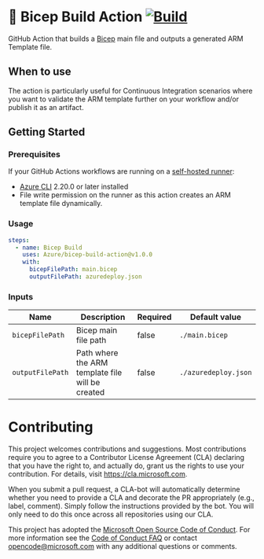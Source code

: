 # 💪 Bicep Build Action [![Build](https://github.com/Azure/bicep-build-action/actions/workflows/ci.yml/badge.svg)](https://github.com/Azure/bicep-build-action/actions/workflows/ci.yml)

GitHub Action that builds a [Bicep](https://docs.microsoft.com/EN-US/azure/azure-resource-manager/bicep/overview) main file and outputs a generated ARM Template file.

## When to use

The action is particularly useful for Continuous Integration scenarios where you want to validate the ARM template further on your workflow and/or publish it as an artifact.

## Getting Started

### Prerequisites

If your GitHub Actions workflows are running on a [self-hosted runner](https://docs.github.com/en/actions/hosting-your-own-runners/about-self-hosted-runners):

- [Azure CLI](https://docs.microsoft.com/en-us/azure/azure-resource-manager/bicep/install#azure-cli) 2.20.0 or later installed
- File write permission on the runner as this action creates an ARM template file dynamically.

### Usage

```yml
steps:
  - name: Bicep Build
    uses: Azure/bicep-build-action@v1.0.0
    with:
      bicepFilePath: main.bicep
      outputFilePath: azuredeploy.json
```

### Inputs

| Name | Description | Required | Default value |
| --- | --- | --- | --- |
| `bicepFilePath` | Bicep main file path | false | `./main.bicep` |
| `outputFilePath` | Path where the ARM template file will be created | false | `./azuredeploy.json` |  ARM |

# Contributing

This project welcomes contributions and suggestions. Most contributions require you to
agree to a Contributor License Agreement (CLA) declaring that you have the right to,
and actually do, grant us the rights to use your contribution. For details, visit
https://cla.microsoft.com.

When you submit a pull request, a CLA-bot will automatically determine whether you need
to provide a CLA and decorate the PR appropriately (e.g., label, comment). Simply follow the
instructions provided by the bot. You will only need to do this once across all repositories using our CLA.

This project has adopted the [Microsoft Open Source Code of Conduct](https://opensource.microsoft.com/codeofconduct/).
For more information see the [Code of Conduct FAQ](https://opensource.microsoft.com/codeofconduct/faq/)
or contact [opencode@microsoft.com](mailto:opencode@microsoft.com) with any additional questions or comments.
